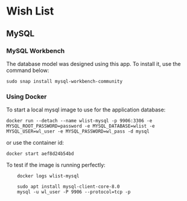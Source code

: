 # Wish List
## MySQL
### MySQL Workbench

The database model was designed using this app. To install it, use the command below:

    sudo snap install mysql-workbench-community

### Using Docker
To start a local mysql image to use for the application database:

    docker run --detach --name wlist-mysql -p 9906:3306 -e MYSQL_ROOT_PASSWORD=password -e MYSQL_DATABASE=wlist -e MYSQL_USER=wl_user -e MYSQL_PASSWORD=wl_pass -d mysql
   
or use the container id:
    
    docker start aef8d24b54bd 

To test if the image is running perfectly:

```
    docker logs wlist-mysql
    
    sudo apt install mysql-client-core-8.0
    mysql -u wl_user -P 9906 --protocol=tcp -p
```